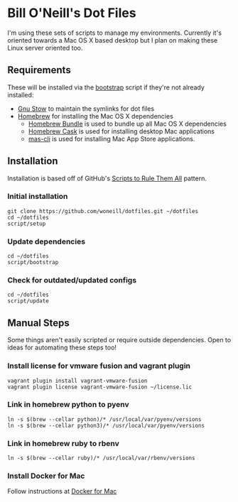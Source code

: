 # Bill O'Neill's Dot Files

I'm using these sets of scripts to manage my environments. Currently it's oriented towards a Mac OS X based desktop but I plan on making these Linux server oriented too.

## Requirements

These will be installed via the [bootstrap](script/bootstrap) script if they're not already installed:

* [Gnu Stow](http://www.gnu.org/software/stow/) to maintain the symlinks for dot files
* [Homebrew](https://github.com/Homebrew/brew) for installing the Mac OS X dependencies
  * [Homebrew Bundle](https://github.com/Homebrew/homebrew-bundle) is used to bundle up all Mac OS X dependencies
  * [Homebrew Cask](https://github.com/caskroom/homebrew-cask) is used for installing desktop Mac applications
  * [mas-cli](https://github.com/argon/mas) is used for installing Mac App Store applications.

## Installation

Installation is based off of GitHub's [Scripts to Rule Them All](http://githubengineering.com/scripts-to-rule-them-all/) pattern.

### Initial installation
```
git clone https://github.com/woneill/dotfiles.git ~/dotfiles
cd ~/dotfiles
script/setup
```

### Update dependencies
```
cd ~/dotfiles
script/bootstrap
```

### Check for outdated/updated configs
```
cd ~/dotfiles
script/update
```

## Manual Steps
Some things aren't easily scripted or require outside dependencies. Open to ideas for automating these steps too!

### Install license for vmware fusion and vagrant plugin

```
vagrant plugin install vagrant-vmware-fusion
vagrant plugin license vagrant-vmware-fusion ~/license.lic
```

### Link in homebrew python to pyenv

```
ln -s $(brew --cellar python)/* /usr/local/var/pyenv/versions
ln -s $(brew --cellar python3)/* /usr/local/var/pyenv/versions
```

### Link in homebrew ruby to rbenv

```
ln -s $(brew --cellar ruby)/* /usr/local/var/rbenv/versions
```

### Install Docker for Mac
Follow instructions at [Docker for Mac](https://docs.docker.com/docker-for-mac/)